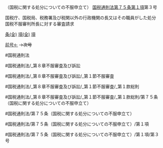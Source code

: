 （国税に関する処分についての不服申立て）
[国税通則法第７５条第１項](国税通則法＿＿＿＿＿第７５条第１項)第３号

国税庁、国税局、税務署及び税関以外の行政機関の長又はその職員がした処分　国税不服審判所長に対する審査請求

[条(全)](国税通則法＿＿＿＿＿第７５条_.md)    [項(全)](国税通則法＿＿＿＿＿第７５条第１項_.md)    [項](国税通則法＿＿＿＿＿第７５条第１項.md)

[前号←](国税通則法＿＿＿＿＿第７５条第１項第２号.md)  ~~→次号~~

#国税通則法

#国税通則法/_第８章不服審査及び訴訟

#国税通則法/_第８章不服審査及び訴訟/_第１節不服審査

#国税通則法/_第８章不服審査及び訴訟/_第１節不服審査/_第１款総則

#国税通則法/_第８章不服審査及び訴訟/_第１節不服審査/_第１款総則/第７５条（国税に関する処分についての不服申立て）

#国税通則法/第７５条（国税に関する処分についての不服申立て）

#国税通則法/第７５条（国税に関する処分についての不服申立て）/第１項

#国税通則法/第７５条（国税に関する処分についての不服申立て）/第１項/第３号

